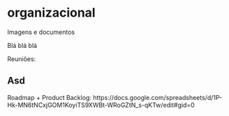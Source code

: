 # organizacional
Imagens e documentos

Blá blá blá

Reuniões: 

<h2> Asd</h2>
Roadmap + Product Backlog: https://docs.google.com/spreadsheets/d/1P-Hk-MN6tNCxjGOM1KoyiTS9XWBt-WRoGZtN_s-qKTw/edit#gid=0
